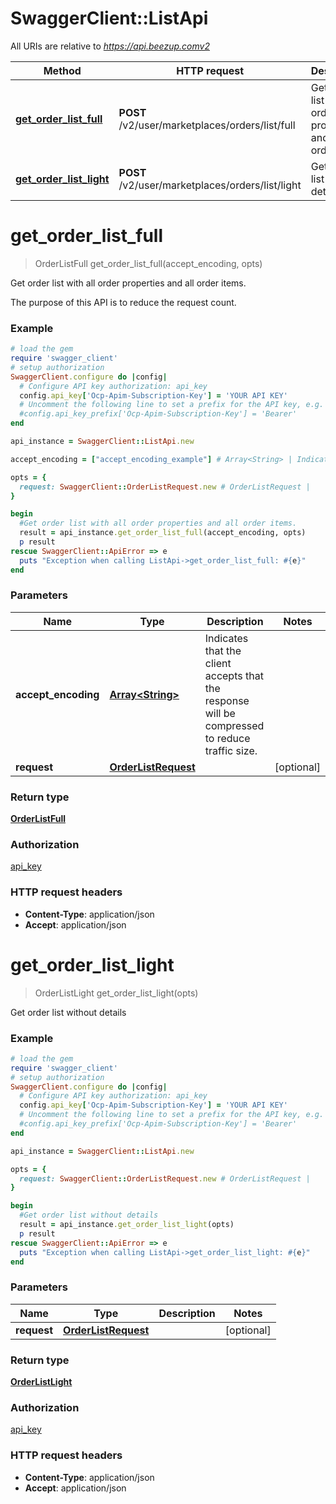 # SwaggerClient::ListApi

All URIs are relative to *https://api.beezup.comv2*

Method | HTTP request | Description
------------- | ------------- | -------------
[**get_order_list_full**](ListApi.md#get_order_list_full) | **POST** /v2/user/marketplaces/orders/list/full | Get order list with all order properties and all order items.
[**get_order_list_light**](ListApi.md#get_order_list_light) | **POST** /v2/user/marketplaces/orders/list/light | Get order list without details


# **get_order_list_full**
> OrderListFull get_order_list_full(accept_encoding, opts)

Get order list with all order properties and all order items.

The purpose of this API is to reduce the request count.

### Example
```ruby
# load the gem
require 'swagger_client'
# setup authorization
SwaggerClient.configure do |config|
  # Configure API key authorization: api_key
  config.api_key['Ocp-Apim-Subscription-Key'] = 'YOUR API KEY'
  # Uncomment the following line to set a prefix for the API key, e.g. 'Bearer' (defaults to nil)
  #config.api_key_prefix['Ocp-Apim-Subscription-Key'] = 'Bearer'
end

api_instance = SwaggerClient::ListApi.new

accept_encoding = ["accept_encoding_example"] # Array<String> | Indicates that the client accepts that the response will be compressed to reduce traffic size.

opts = { 
  request: SwaggerClient::OrderListRequest.new # OrderListRequest | 
}

begin
  #Get order list with all order properties and all order items.
  result = api_instance.get_order_list_full(accept_encoding, opts)
  p result
rescue SwaggerClient::ApiError => e
  puts "Exception when calling ListApi->get_order_list_full: #{e}"
end
```

### Parameters

Name | Type | Description  | Notes
------------- | ------------- | ------------- | -------------
 **accept_encoding** | [**Array&lt;String&gt;**](String.md)| Indicates that the client accepts that the response will be compressed to reduce traffic size. | 
 **request** | [**OrderListRequest**](OrderListRequest.md)|  | [optional] 

### Return type

[**OrderListFull**](OrderListFull.md)

### Authorization

[api_key](../README.md#api_key)

### HTTP request headers

 - **Content-Type**: application/json
 - **Accept**: application/json



# **get_order_list_light**
> OrderListLight get_order_list_light(opts)

Get order list without details

### Example
```ruby
# load the gem
require 'swagger_client'
# setup authorization
SwaggerClient.configure do |config|
  # Configure API key authorization: api_key
  config.api_key['Ocp-Apim-Subscription-Key'] = 'YOUR API KEY'
  # Uncomment the following line to set a prefix for the API key, e.g. 'Bearer' (defaults to nil)
  #config.api_key_prefix['Ocp-Apim-Subscription-Key'] = 'Bearer'
end

api_instance = SwaggerClient::ListApi.new

opts = { 
  request: SwaggerClient::OrderListRequest.new # OrderListRequest | 
}

begin
  #Get order list without details
  result = api_instance.get_order_list_light(opts)
  p result
rescue SwaggerClient::ApiError => e
  puts "Exception when calling ListApi->get_order_list_light: #{e}"
end
```

### Parameters

Name | Type | Description  | Notes
------------- | ------------- | ------------- | -------------
 **request** | [**OrderListRequest**](OrderListRequest.md)|  | [optional] 

### Return type

[**OrderListLight**](OrderListLight.md)

### Authorization

[api_key](../README.md#api_key)

### HTTP request headers

 - **Content-Type**: application/json
 - **Accept**: application/json



